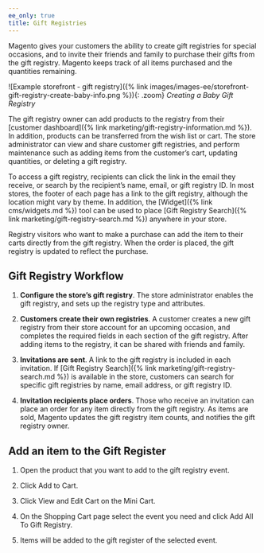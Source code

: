 ```yaml
---
ee_only: true
title: Gift Registries
---
```


Magento gives your customers the ability to create gift registries for special occasions, and to invite their friends and family to purchase their gifts from the gift registry. Magento keeps track of all items purchased and the quantities remaining.

![Example storefront - gift registry]({% link images/images-ee/storefront-gift-registry-create-baby-info.png %}){: .zoom}
_Creating a Baby Gift Registry_

The gift registry owner can add products to the registry from their [customer dashboard]({% link marketing/gift-registry-information.md %}). In addition, products can be transferred from the wish list or cart. The store administrator can view and share customer gift registries, and perform maintenance such as adding items from the customer’s cart, updating quantities, or deleting a gift registry.

To access a gift registry, recipients can click the link in the email they receive, or search by the recipient’s name, email, or gift registry ID. In most stores, the footer of each page has a link to the gift registry, although the location might vary by theme. In addition, the [Widget]({% link cms/widgets.md %}) tool can be used to place [Gift Registry Search]({% link marketing/gift-registry-search.md %}) anywhere in your store.

Registry visitors who want to make a purchase can add the item to their carts directly from the gift registry. When the order is placed, the gift registry is updated to reflect the purchase.

## Gift Registry Workflow

1. **Configure the store’s gift registry**. The store administrator enables the gift registry, and sets up the registry type and attributes.

1. **Customers create their own registries**. A customer creates a new gift registry from their store account for an upcoming occasion, and completes the required fields in each section of the gift registry. After adding items to the registry, it can be shared with friends and family.

1. **Invitations are sent**. A link to the gift registry is included in each invitation. If [Gift Registry Search]({% link marketing/gift-registry-search.md %}) is available in the store, customers can search for specific gift registries by name, email address, or gift registry ID.

1. **Invitation recipients place orders**. Those who receive an invitation can place an order for any item directly from the gift registry. As items are sold, Magento updates the gift registry item counts, and notifies the gift registry owner.

## Add an item to the Gift Register

1. Open the product that you want to add to the gift registry event.

1. Click <span class="btn">Add to Cart</span>.

1. Click <span class="btn">View and Edit Cart</span> on the Mini Cart.

1. On the Shopping Cart page select the event you need and click <span class="btn">Add All To Gift Registry</span>. 

1. Items will be added to the gift register of the selected event.
